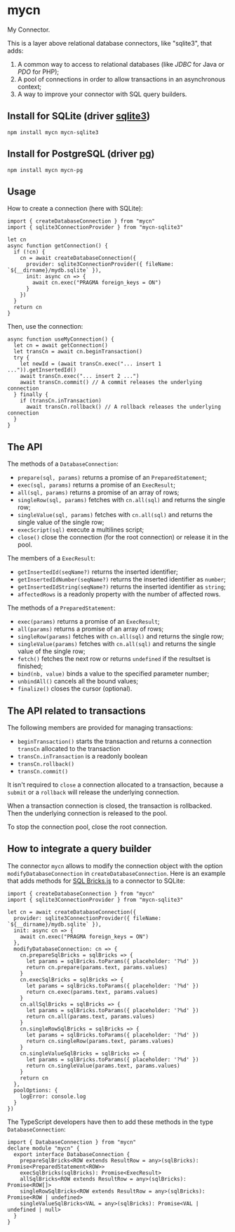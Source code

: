 # mycn

My Connector.

This is a layer above relational database connectors, like \"sqlite3\", that adds:

1. A common way to access to relational databases (like _JDBC_ for Java or _PDO_ for PHP);
1. A pool of connections in order to allow transactions in an asynchronous context;
1. A way to improve your connector with SQL query builders.

## Install for SQLite (driver [sqlite3](https://github.com/mapbox/node-sqlite3))

```
npm install mycn mycn-sqlite3
```

## Install for PostgreSQL (driver [pg](https://github.com/brianc/node-postgres))

```
npm install mycn mycn-pg
```

## Usage

How to create a connection (here with SQLite):

```
import { createDatabaseConnection } from "mycn"
import { sqlite3ConnectionProvider } from "mycn-sqlite3"

let cn
async function getConnection() {
  if (!cn) {
    cn = await createDatabaseConnection({
      provider: sqlite3ConnectionProvider({ fileName: `${__dirname}/mydb.sqlite` }),
      init: async cn => {
        await cn.exec("PRAGMA foreign_keys = ON")
      }
    })
  }
  return cn
}
```

Then, use the connection:

```
async function useMyConnection() {
  let cn = await getConnection()
  let transCn = await cn.beginTransaction()
  try {
    let newId = (await transCn.exec("... insert 1 ...")).getInsertedId()
    await transCn.exec("... insert 2 ...")
    await transCn.commit() // A commit releases the underlying connection
  } finally {
    if (transCn.inTransaction)
      await transCn.rollback() // A rollback releases the underlying connection
  }
}
```

## The API

The methods of a `DatabaseConnection`:

* `prepare(sql, params)` returns a promise of an `PreparedStatement`;
* `exec(sql, params)` returns a promise of an `ExecResult`;
* `all(sql, params)` returns a promise of an array of rows;
* `singleRow(sql, params)` fetches with `cn.all(sql)` and returns the single row;
* `singleValue(sql, params)` fetches with `cn.all(sql)` and returns the single value of the single row;
* `execScript(sql)` execute a multilines script;
* `close()` close the connection (for the root connection) or release it in the pool.

The members of a `ExecResult`:

* `getInsertedId(seqName?)` returns the inserted identifier;
* `getInsertedIdNumber(seqName?)` returns the inserted identifier as `number`;
* `getInsertedIdString(seqName?)` returns the inserted identifier as `string`;
* `affectedRows` is a readonly property with the number of affected rows.

The methods of a `PreparedStatement`:

* `exec(params)` returns a promise of an `ExecResult`;
* `all(params)` returns a promise of an array of rows;
* `singleRow(params)` fetches with `cn.all(sql)` and returns the single row;
* `singleValue(params)` fetches with `cn.all(sql)` and returns the single value of the single row;
* `fetch()` fetches the next row or returns `undefined` if the resultset is finished;
* `bind(nb, value)` binds a value to the specified parameter number;
* `unbindAll()` cancels all the bound values;
* `finalize()` closes the cursor (optional).

## The API related to transactions

The following members are provided for managing transactions:

* `beginTransaction()` starts the transaction and returns a connection `transCn` allocated to the transaction
* `transCn.inTransaction` is a readonly boolean
* `transCn.rollback()`
* `transCn.commit()`

It isn't required to `close` a connection allocated to a transaction, because a `submit` or a `rollback` will release the underlying connection.

When a transaction connection is closed, the transaction is rollbacked. Then the underlying connection is released to the pool.

To stop the connection pool, close the root connection.

## How to integrate a query builder

The connector `mycn` allows to modify the connection object with the option `modifyDatabaseConnection` in `createDatabaseConnection`. Here is an example that adds methods for [SQL Bricks.js](https://github.com/CSNW/sql-bricks) to a connector to SQLite:

```
import { createDatabaseConnection } from "mycn"
import { sqlite3ConnectionProvider } from "mycn-sqlite3"

let cn = await createDatabaseConnection({
  provider: sqlite3ConnectionProvider({ fileName: `${__dirname}/mydb.sqlite` }),
  init: async cn => {
    await cn.exec("PRAGMA foreign_keys = ON")
  },
  modifyDatabaseConnection: cn => {
    cn.prepareSqlBricks = sqlBricks => {
      let params = sqlBricks.toParams({ placeholder: '?%d' })
      return cn.prepare(params.text, params.values)
    }
    cn.execSqlBricks = sqlBricks => {
      let params = sqlBricks.toParams({ placeholder: '?%d' })
      return cn.exec(params.text, params.values)
    }
    cn.allSqlBricks = sqlBricks => {
      let params = sqlBricks.toParams({ placeholder: '?%d' })
      return cn.all(params.text, params.values)
    }
    cn.singleRowSqlBricks = sqlBricks => {
      let params = sqlBricks.toParams({ placeholder: '?%d' })
      return cn.singleRow(params.text, params.values)
    }
    cn.singleValueSqlBricks = sqlBricks => {
      let params = sqlBricks.toParams({ placeholder: '?%d' })
      return cn.singleValue(params.text, params.values)
    }
    return cn
  },
  poolOptions: {
    logError: console.log
  }
})
```

The TypeScript developers have then to add these methods in the type `DatabaseConnection`:

```
import { DatabaseConnection } from "mycn"
declare module "mycn" {
  export interface DatabaseConnection {
    prepareSqlBricks<ROW extends ResultRow = any>(sqlBricks): Promise<PreparedStatement<ROW>>
    execSqlBricks(sqlBricks): Promise<ExecResult>
    allSqlBricks<ROW extends ResultRow = any>(sqlBricks): Promise<ROW[]>
    singleRowSqlBricks<ROW extends ResultRow = any>(sqlBricks): Promise<ROW | undefined>
    singleValueSqlBricks<VAL = any>(sqlBricks): Promise<VAL | undefined | null>
  }
}
```